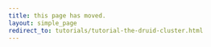 ```yaml
---
title: this page has moved.
layout: simple_page
redirect_to: tutorials/tutorial-the-druid-cluster.html
---
```

